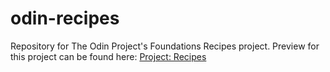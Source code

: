 # odin-recipes
Repository for The Odin Project's Foundations Recipes project. 
Preview for this project can be found here: [Project: Recipes](https://codepen.io/dinesh-prabhu/project/full/AeVMkM)

